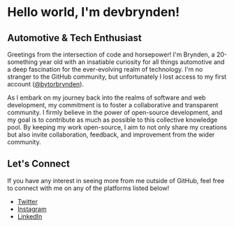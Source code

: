 # Hello world, I'm devbrynden!

## Automotive & Tech Enthusiast

Greetings from the intersection of code and horsepower! I'm Brynden, a 20-something year old with an insatiable curiosity for all things automotive and a deep fascination for the ever-evolving realm of technology.
I'm no stranger to the GitHub community, but unfortunately I lost access to my first account ([@bytorbrynden](https://github.com/bytorbrynden)).

As I embark on my journey back into the realms of software and web development, my commitment is to foster a collaborative and transparent community. I firmly believe in the power of open-source development, and my goal is to contribute as much as possible to this collective knowledge pool.
By keeping my work open-source, I aim to not only share my creations but also invite collaboration, feedback, and improvement from the wider community.

## Let's Connect

If you have any interest in seeing more from me outside of GitHub, feel free to connect with me on any of the platforms listed below!

- [Twitter](https://twitter.com/bytorbrynden)
- [Instagram](https://instagram.com/bytorbrynden)
- [LinkedIn](https://www.linkedin.com/in/bryndenbielefeld/)

